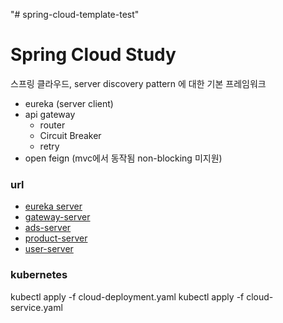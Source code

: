 "# spring-cloud-template-test" 

# Spring Cloud Study
스프링 클라우드, server discovery pattern 에 대한 기본 프레임워크 

 - eureka (server client)
 - api gateway
   - router 
   - Circuit Breaker
   - retry
 - open feign (mvc에서 동작됨 non-blocking 미지원) 


### url 
- [eureka server](http:/127.0.0.1:8761)
- [gateway-server](http://127.0.0.1:8080)
- [ads-server](http:/127.0.0.1:8082)
- [product-server](http://127.0.0.1:8083)
- [user-server](http:/127.0.0.1:8084)


### kubernetes

kubectl apply -f cloud-deployment.yaml
kubectl apply -f cloud-service.yaml
